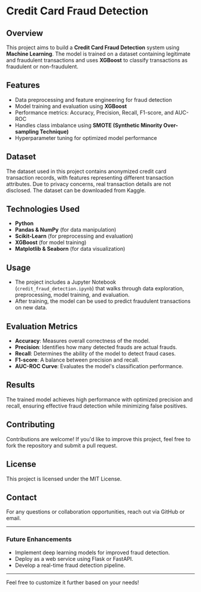 # Credit Card Fraud Detection

## Overview
This project aims to build a **Credit Card Fraud Detection** system using **Machine Learning**. The model is trained on a dataset containing legitimate and fraudulent transactions and uses **XGBoost** to classify transactions as fraudulent or non-fraudulent.

## Features
- Data preprocessing and feature engineering for fraud detection
- Model training and evaluation using **XGBoost**
- Performance metrics: Accuracy, Precision, Recall, F1-score, and AUC-ROC
- Handles class imbalance using **SMOTE (Synthetic Minority Over-sampling Technique)**
- Hyperparameter tuning for optimized model performance

## Dataset
The dataset used in this project contains anonymized credit card transaction records, with features representing different transaction attributes. Due to privacy concerns, real transaction details are not disclosed. The dataset can be downloaded from Kaggle. 

## Technologies Used
- **Python**
- **Pandas & NumPy** (for data manipulation)
- **Scikit-Learn** (for preprocessing and evaluation)
- **XGBoost** (for model training)
- **Matplotlib & Seaborn** (for data visualization)


## Usage
- The project includes a Jupyter Notebook (`credit_fraud_detection.ipynb`) that walks through data exploration, preprocessing, model training, and evaluation.
- After training, the model can be used to predict fraudulent transactions on new data.

## Evaluation Metrics
- **Accuracy**: Measures overall correctness of the model.
- **Precision**: Identifies how many detected frauds are actual frauds.
- **Recall**: Determines the ability of the model to detect fraud cases.
- **F1-score**: A balance between precision and recall.
- **AUC-ROC Curve**: Evaluates the model's classification performance.

## Results
The trained model achieves high performance with optimized precision and recall, ensuring effective fraud detection while minimizing false positives.

## Contributing
Contributions are welcome! If you'd like to improve this project, feel free to fork the repository and submit a pull request.

## License
This project is licensed under the MIT License.

## Contact
For any questions or collaboration opportunities, reach out via GitHub or email.

---

### Future Enhancements
- Implement deep learning models for improved fraud detection.
- Deploy as a web service using Flask or FastAPI.
- Develop a real-time fraud detection pipeline.

---

Feel free to customize it further based on your needs!

